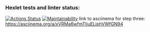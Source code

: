 ### Hexlet tests and linter status:
[![Actions Status](https://github.com/FreeS777/frontend-project-lvl2/workflows/hexlet-check/badge.svg)](https://github.com/FreeS777/frontend-project-lvl2/actions)
[![Maintainability](https://api.codeclimate.com/v1/badges/a99a88d28ad37a79dbf6/maintainability)](https://codeclimate.com/github/FreeS777/frontend-project-lvl2/)
link to asciinema for step three: https://asciinema.org/a/xVRMa6wfmTIjuELiphVWfGN94